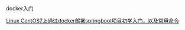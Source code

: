 docker入门

[Linux CentOS7上通过docker部署springboot项目初学入门，以及常用命令](https://blog.csdn.net/weixin_43073775/article/details/108956527)
